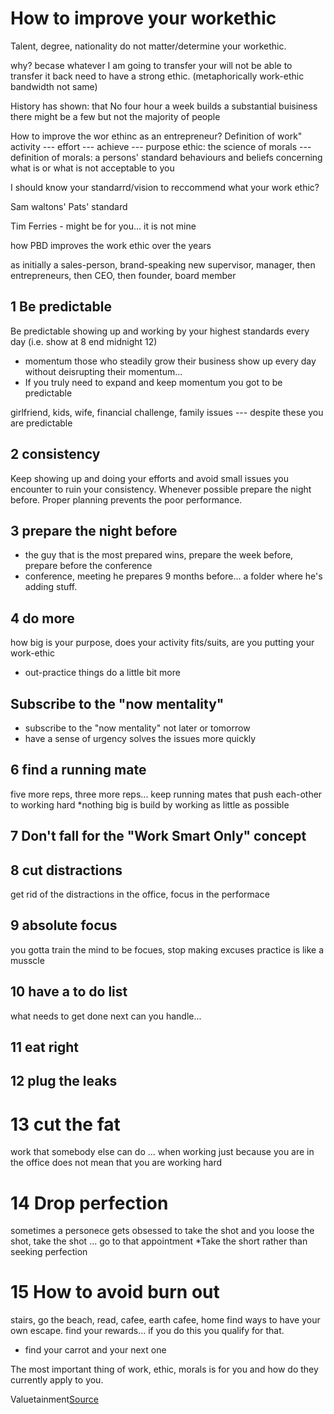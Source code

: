# How to improve your workethic

Talent, degree, nationality do not matter/determine your workethic.

 why?
 becase whatever I am going to transfer your will not be able to transfer it back need to have a strong ethic.
 (metaphorically work-ethic bandwidth not same)
 
 History has shown: that No four hour a week builds a substantial buisiness there might be a few but not the majority of people
 
 How to improve the wor ethinc as an entrepreneur?
 Definition of work" activity --- effort --- achieve --- purpose
 ethic: the science of morals ---
 definition of morals: a persons' standard behaviours and beliefs concerning what is or what is not acceptable to you
 
 I should know your standarrd/vision to reccommend what your work ethic?
 
 Sam waltons' Pats' standard
 
 Tim Ferries - might be for you... it is not mine
 
 how PBD improves the work ethic over the years
 
 as initially a sales-person, brand-speaking new supervisor, manager, then entrepreneurs, then CEO, then founder, board member
 
 ## 1 Be predictable 
 Be predictable showing up and working by your highest standards every day (i.e. show at 8 end midnight 12)
 
 * momentum those who steadily grow their business show up every day without deisrupting their momentum...
 * If you truly need to expand and keep momentum you got to be predictable 

girlfriend, kids, wife, financial challenge, family issues --- despite these you are predictable

## 2 consistency
Keep showing up and doing your efforts and avoid small issues you encounter to ruin your consistency.
Whenever possible prepare the night before. Proper planning prevents the poor performance.

## 3 prepare the night before
* the guy that is the most prepared wins, prepare the week before, prepare before the conference
* conference, meeting he prepares 9 months before... a folder where he's adding stuff.
## 4 do more
how big is your purpose, does your activity fits/suits, are you putting your work-ethic

* out-practice things do a little bit more
## Subscribe to the "now mentality"

* subscribe to the "now mentality" not later or tomorrow
* have a sense of urgency solves the issues more quickly

## 6 find a running mate
five more reps, three more reps... keep running mates that push each-other to working hard
*nothing big is build by working as little as possible

## 7 Don't fall for the "Work Smart Only" concept

## 8 cut distractions
get rid of the distractions in the office, focus in the performace

## 9 absolute focus
you gotta train the mind to be focues, stop making excuses practice is like a musscle

## 10 have a to do list
what needs to get done next
can you handle... 

## 11 eat right

## 12 plug the leaks

# 13 cut the fat
work that somebody else can do ... when working 
just because you are in the office does not mean that you are working hard

# 14 Drop perfection
sometimes a personece gets obsessed to take the shot and you loose the shot, take the shot ... go to that appointment
*Take the short rather than seeking perfection

# 15 How to avoid burn out
stairs, go the beach, read, cafee, earth cafee, home
find ways to have your own escape. find your rewards... if you do this you qualify for that.
* find your carrot and your next one

The most important thing of work, ethic, morals is for you and how do they currently apply to you.

Valuetainment[Source](https://www.youtube.com/watch?v=F-_qOh5tKrI)
 

